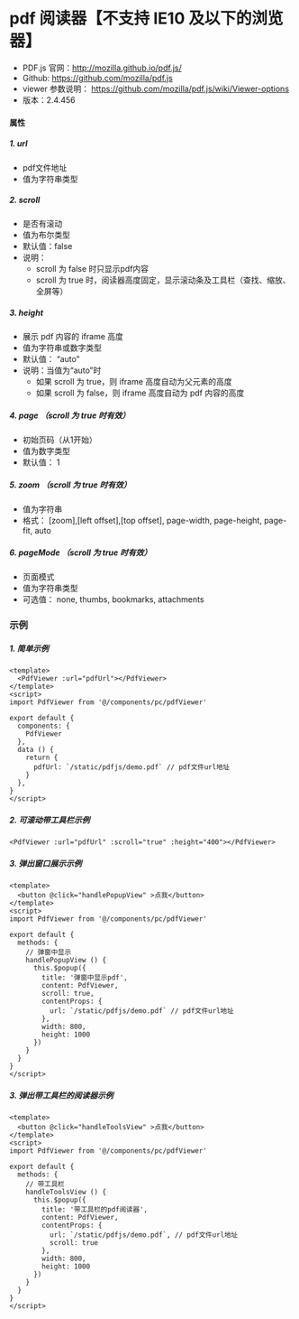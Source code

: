 # pdf 阅读器【不支持 IE10 及以下的浏览器】
* PDF.js 官网：http://mozilla.github.io/pdf.js/
* Github: https://github.com/mozilla/pdf.js
* viewer 参数说明： https://github.com/mozilla/pdf.js/wiki/Viewer-options
* 版本：2.4.456

#### 属性
##### 1. url
* pdf文件地址
* 值为字符串类型
##### 2. scroll
* 是否有滚动
* 值为布尔类型
* 默认值：false
* 说明：
  * scroll 为 false 时只显示pdf内容
  * scroll 为 true 时，阅读器高度固定，显示滚动条及工具栏（查找、缩放、全屏等）
##### 3. height
* 展示 pdf 内容的 iframe 高度
* 值为字符串或数字类型
* 默认值： “auto”
* 说明：当值为“auto”时
  * 如果 scroll 为 true，则 iframe 高度自动为父元素的高度
  * 如果 scroll 为 false，则 iframe 高度自动为 pdf 内容的高度
##### 4. page （scroll 为 true 时有效）
* 初始页码（从1开始）
* 值为数字类型
* 默认值： 1
##### 5. zoom （scroll 为 true 时有效）
* 值为字符串
* 格式： [zoom],[left offset],[top offset], page-width, page-height, page-fit, auto
##### 6. pageMode （scroll 为 true 时有效）
* 页面模式
* 值为字符串类型
* 可选值： none, thumbs, bookmarks, attachments

### 示例
##### 1. 简单示例
```vue
<template>
  <PdfViewer :url="pdfUrl"></PdfViewer>
</template>
<script>
import PdfViewer from '@/components/pc/pdfViewer'

export default {
  components: {
    PdfViewer
  },
  data () {
    return {
      pdfUrl: `/static/pdfjs/demo.pdf` // pdf文件url地址
    }
  },
}
</script>
```

##### 2. 可滚动带工具栏示例
```vue
<PdfViewer :url="pdfUrl" :scroll="true" :height="400"></PdfViewer>
```

##### 3. 弹出窗口展示示例
```vue
<template>
  <button @click="handlePopupView" >点我</button>
</template>
<script>
import PdfViewer from '@/components/pc/pdfViewer'

export default {
  methods: {
    // 弹窗中显示
    handlePopupView () {
      this.$popup({
        title: '弹窗中显示pdf',
        content: PdfViewer,
        scroll: true,
        contentProps: {
          url: `/static/pdfjs/demo.pdf` // pdf文件url地址
        },
        width: 800,
        height: 1000
      })
    }
  }
}
</script>
```

##### 3. 弹出带工具栏的阅读器示例
```vue
<template>
  <button @click="handleToolsView" >点我</button>
</template>
<script>
import PdfViewer from '@/components/pc/pdfViewer'

export default {
  methods: {
    // 带工具栏
    handleToolsView () {
      this.$popup({
        title: '带工具栏的pdf阅读器',
        content: PdfViewer,
        contentProps: {
          url: `/static/pdfjs/demo.pdf`, // pdf文件url地址
          scroll: true
        },
        width: 800,
        height: 1000
      })
    }
  }
}
</script>
```
